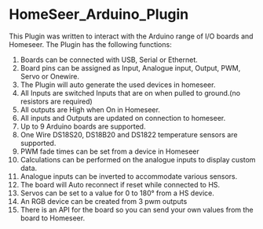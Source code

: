 HomeSeer_Arduino_Plugin
=======================

This Plugin was written to interact with the Arduino range of I/O boards and Homeseer. The Plugin has the following functions: 

1. Boards can be connected with USB, Serial or Ethernet.  
2. Board pins can be assigned as Input, Analogue input, Output,  PWM, Servo or Onewire. 
3. The Plugin will auto generate the used devices in homeseer. 
4. All Inputs are switched Inputs that are on when pulled to ground.(no resistors are required) 
5. All outputs are High when On in Homeseer. 
6. All inputs and Outputs are updated on connection to homeseer. 
7. Up to 9 Arduino boards are supported. 
8. One Wire DS18S20, DS18B20 and DS1822 temperature sensors are supported. 
9. PWM fade times can be set from a device in Homeseer 
10. Calculations can be performed on the analogue inputs to display custom data. 
11. Analogue inputs can be inverted to accommodate various sensors. 
12. The board will Auto reconnect if reset while connected to HS. 
13. Servos can be set to a value for 0 to 180° from a HS device. 
14. An RGB device can be created from 3 pwm outputs 
15. There is an API for the board so you can send your own values from the board to Homeseer. 
